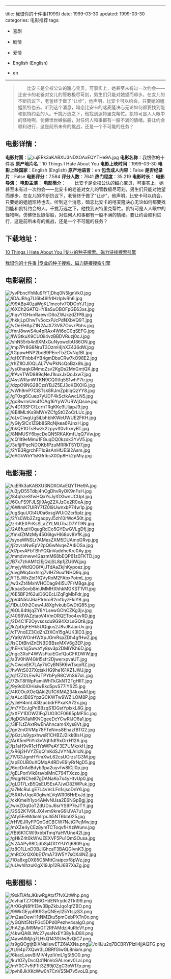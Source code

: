 
---
title: 我恨你的十件事(1999)
date: 1999-03-30
updated: 1999-03-30
categories: 电影推荐
tags:
- 喜剧
- 剧情
- 爱情

- English (English)
- en
---


> 　　比安卡是全校公认的甜心宝贝，可事实上，她甚至未有过一次约会——比安卡的老爸对女儿的管教极尽苛刻，男生们只能对她望而却步。在女儿的不断抗议下，老爸终于做了“让步”，他声明，比安卡可以约会，只要她的姐姐凯特也去。听到这个消息，暗恋比安卡的喀麦隆决心无论如何都要找到能和凯特约会的人。千挑万选之下，他找到派特里克帮忙。凯特可是人人眼中的怪物啊，仿佛愤世嫉俗般，对任何人和事都有一股不满的情绪。要让约会顺利进行，这是前所未有的挑战，还是一个不可能的任务？

## **电影详情**：

**电影封面**：<img src="https://image.tmdb.org/t/p/w200/ujERk3aKABXU3NDXOAxEQYTHe9A.jpg" alt="/ujERk3aKABXU3NDXOAxEQYTHe9A.jpg" title="/ujERk3aKABXU3NDXOAxEQYTHe9A.jpg">
**电影名称**：我恨你的十件事
**原产地片名**：10 Things I Hate About You
**电影上映时间**：1999-03-30
**电影上映国家**：English (English)
**原产地语言**：en
**包含成人内容**：False
**是否纪录片**：False
**电影评分**：7.584
**评分人数**：7641
**热门程度**：35.219
**电影时长**：
**电影导演**：
**电影主演**：
**电影简介**：　　比安卡是全校公认的甜心宝贝，可事实上，她甚至未有过一次约会——比安卡的老爸对女儿的管教极尽苛刻，男生们只能对她望而却步。在女儿的不断抗议下，老爸终于做了“让步”，他声明，比安卡可以约会，只要她的姐姐凯特也去。听到这个消息，暗恋比安卡的喀麦隆决心无论如何都要找到能和凯特约会的人。千挑万选之下，他找到派特里克帮忙。凯特可是人人眼中的怪物啊，仿佛愤世嫉俗般，对任何人和事都有一股不满的情绪。要让约会顺利进行，这是前所未有的挑战，还是一个不可能的任务？

## **下载地址**：
[10 Things I Hate About You |专业的种子搜索、磁力链接搜索引擎](https://movie.amd794.com:2083/?search=10%20Things%20I%20Hate%20About%20You&ordering=&mode=match_phrase&page_size=10&page=1)

[我恨你的十件事 |专业的种子搜索、磁力链接搜索引擎](https://movie.amd794.com:2083/?search=%E6%88%91%E6%81%A8%E4%BD%A0%E7%9A%84%E5%8D%81%E4%BB%B6%E4%BA%8B&ordering=&mode=match_phrase&page_size=10&page=1)
 

## **电影剧照**：
<img src="https://image.tmdb.org/t/p/original/yvPbncYhMu9FfTjDhq0N5lgnVkO.jpg" alt="/yvPbncYhMu9FfTjDhq0N5lgnVkO.jpg" title="/yvPbncYhMu9FfTjDhq0N5lgnVkO.jpg"><img src="https://image.tmdb.org/t/p/original/iDAJBhg7LI6b49lfrIHzlpIvRh6.jpg" alt="/iDAJBhg7LI6b49lfrIHzlpIvRh6.jpg" title="/iDAJBhg7LI6b49lfrIHzlpIvRh6.jpg"><img src="https://image.tmdb.org/t/p/original/99ABp40zaWgKL1meofv7ODOoYJ1.jpg" alt="/99ABp40zaWgKL1meofv7ODOoYJ1.jpg" title="/99ABp40zaWgKL1meofv7ODOoYJ1.jpg"><img src="https://image.tmdb.org/t/p/original/6XCh2GATQHY8aSuOBOFpGE63xs.jpg" alt="/6XCh2GATQHY8aSuOBOFpGE63xs.jpg" title="/6XCh2GATQHY8aSuOBOFpGE63xs.jpg"><img src="https://image.tmdb.org/t/p/original/hqvYI3HxnRaewrD6oZWJkzdZfPB.jpg" alt="/hqvYI3HxnRaewrD6oZWJkzdZfPB.jpg" title="/hqvYI3HxnRaewrD6oZWJkzdZfPB.jpg"><img src="https://image.tmdb.org/t/p/original/hkkjLpOhwTv5ocxPJcPdNXbVQ9T.jpg" alt="/hkkjLpOhwTv5ocxPJcPdNXbVQ9T.jpg" title="/hkkjLpOhwTv5ocxPJcPdNXbVQ9T.jpg"><img src="https://image.tmdb.org/t/p/original/vOeEHApZ1N2AJX73V87OovrPbhs.jpg" alt="/vOeEHApZ1N2AJX73V87OovrPbhs.jpg" title="/vOeEHApZ1N2AJX73V87OovrPbhs.jpg"><img src="https://image.tmdb.org/t/p/original/fnrJ8wwS4u4pRAx4Wi6oC0qSEFG.jpg" alt="/fnrJ8wwS4u4pRAx4Wi6oC0qSEFG.jpg" title="/fnrJ8wwS4u4pRAx4Wi6oC0qSEFG.jpg"><img src="https://image.tmdb.org/t/p/original/lWGtkuX9CUOii4vzBBDVRuzj0cJ.jpg" alt="/lWGtkuX9CUOii4vzBBDVRuzj0cJ.jpg" title="/lWGtkuX9CUOii4vzBBDVRuzj0cJ.jpg"><img src="https://image.tmdb.org/t/p/original/shN55rb4n9XMxGuNyowclbU86ON.jpg" alt="/shN55rb4n9XMxGuNyowclbU86ON.jpg" title="/shN55rb4n9XMxGuNyowclbU86ON.jpg"><img src="https://image.tmdb.org/t/p/original/mp7Pr8G8NruT3Ozml4jhXZ436dW.jpg" alt="/mp7Pr8G8NruT3Ozml4jhXZ436dW.jpg" title="/mp7Pr8G8NruT3Ozml4jhXZ436dW.jpg"><img src="https://image.tmdb.org/t/p/original/tGppwHNP2bcB9PEreTbZCvNgfBt.jpg" alt="/tGppwHNP2bcB9PEreTbZCvNgfBt.jpg" title="/tGppwHNP2bcB9PEreTbZCvNgfBt.jpg"><img src="https://image.tmdb.org/t/p/original/qHX1Fnbb4YB4gmDbsCRw7kO98E2.jpg" alt="/qHX1Fnbb4YB4gmDbsCRw7kO98E2.jpg" title="/qHX1Fnbb4YB4gmDbsCRw7kO98E2.jpg"><img src="https://image.tmdb.org/t/p/original/rhZ1lOJl0QLAL7VwPkNcQoBzx9b.jpg" alt="/rhZ1lOJl0QLAL7VwPkNcQoBzx9b.jpg" title="/rhZ1lOJl0QLAL7VwPkNcQoBzx9b.jpg"><img src="https://image.tmdb.org/t/p/original/ysOhaqkGMmqZsv2KgDs2MnGmtQX.jpg" alt="/ysOhaqkGMmqZsv2KgDs2MnGmtQX.jpg" title="/ysOhaqkGMmqZsv2KgDs2MnGmtQX.jpg"><img src="https://image.tmdb.org/t/p/original/lfAvvTWD989qNeJ1kuxJxQoJxw7.jpg" alt="/lfAvvTWD989qNeJ1kuxJxQoJxw7.jpg" title="/lfAvvTWD989qNeJ1kuxJxQoJxw7.jpg"><img src="https://image.tmdb.org/t/p/original/4ssWRanWTKN9CQ0tfq5S1whP7tr.jpg" alt="/4ssWRanWTKN9CQ0tfq5S1whP7tr.jpg" title="/4ssWRanWTKN9CQ0tfq5S1whP7tr.jpg"><img src="https://image.tmdb.org/t/p/original/dzpO9NG28CzsYBJZ5EJ3oKEKOIG.jpg" alt="/dzpO9NG28CzsYBJZ5EJ3oKEKOIG.jpg" title="/dzpO9NG28CzsYBJZ5EJ3oKEKOIG.jpg"><img src="https://image.tmdb.org/t/p/original/vWh9mP7CiSTsk8RJmZpbIqQzYY8.jpg" alt="/vWh9mP7CiSTsk8RJmZpbIqQzYY8.jpg" title="/vWh9mP7CiSTsk8RJmZpbIqQzYY8.jpg"><img src="https://image.tmdb.org/t/p/original/gT0xg6Cuep7yUDF4kSctkAwcLN5.jpg" alt="/gT0xg6Cuep7yUDF4kSctkAwcLN5.jpg" title="/gT0xg6Cuep7yUDF4kSctkAwcLN5.jpg"><img src="https://image.tmdb.org/t/p/original/gc8wrmUm4fOAg16YyW7URWjQsoe.jpg" alt="/gc8wrmUm4fOAg16YyW7URWjQsoe.jpg" title="/gc8wrmUm4fOAg16YyW7URWjQsoe.jpg"><img src="https://image.tmdb.org/t/p/original/v4D13SFCfLcrhTRqKKe9UljapJ9.jpg" alt="/v4D13SFCfLcrhTRqKKe9UljapJ9.jpg" title="/v4D13SFCfLcrhTRqKKe9UljapJ9.jpg"><img src="https://image.tmdb.org/t/p/original/8BIIMLtKs9MWVZCfgStOZoCrLUc.jpg" alt="/8BIIMLtKs9MWVZCfgStOZoCrLUc.jpg" title="/8BIIMLtKs9MWVZCfgStOZoCrLUc.jpg"><img src="https://image.tmdb.org/t/p/original/oLvClwgUg5iLbhbhKWeUWUE2FKH.jpg" alt="/oLvClwgUg5iLbhbhKWeUWUE2FKH.jpg" title="/oLvClwgUg5iLbhbhKWeUWUE2FKH.jpg"><img src="https://image.tmdb.org/t/p/original/yGIy5ICx1ZGb8SRqNjkea6PJnxH.jpg" alt="/yGIy5ICx1ZGb8SRqNjkea6PJnxH.jpg" title="/yGIy5ICx1ZGb8SRqNjkea6PJnxH.jpg"><img src="https://image.tmdb.org/t/p/original/bkQE1OTsBwzk2zpyvIf0vhxvyBT.jpg" alt="/bkQE1OTsBwzk2zpyvIf0vhxvyBT.jpg" title="/bkQE1OTsBwzk2zpyvIf0vhxvyBT.jpg"><img src="https://image.tmdb.org/t/p/original/8NMUSY6bycDeQN5RKAKmfUqQ7Vw.jpg" alt="/8NMUSY6bycDeQN5RKAKmfUqQ7Vw.jpg" title="/8NMUSY6bycDeQN5RKAKmfUqQ7Vw.jpg"><img src="https://image.tmdb.org/t/p/original/cQ1lt9eMmu1FGuqDQ0kzdk3YvV5.jpg" alt="/cQ1lt9eMmu1FGuqDQ0kzdk3YvV5.jpg" title="/cQ1lt9eMmu1FGuqDQ0kzdk3YvV5.jpg"><img src="https://image.tmdb.org/t/p/original/3ufjjfPqcNDOKb1PzuMRRkTSYD7.jpg" alt="/3ufjjfPqcNDOKb1PzuMRRkTSYD7.jpg" title="/3ufjjfPqcNDOKb1PzuMRRkTSYD7.jpg"><img src="https://image.tmdb.org/t/p/original/2YB3RgrchFF1q9sAnHfJESI2Asm.jpg" alt="/2YB3RgrchFF1q9sAnHfJESI2Asm.jpg" title="/2YB3RgrchFF1q9sAnHfJESI2Asm.jpg"><img src="https://image.tmdb.org/t/p/original/eAGkWbY1sKRrlbsX0Dp8Hk2pMiy.jpg" alt="/eAGkWbY1sKRrlbsX0Dp8Hk2pMiy.jpg" title="/eAGkWbY1sKRrlbsX0Dp8Hk2pMiy.jpg">

## **电影海报**：
<img src="https://image.tmdb.org/t/p/original/ujERk3aKABXU3NDXOAxEQYTHe9A.jpg" alt="/ujERk3aKABXU3NDXOAxEQYTHe9A.jpg" title="/ujERk3aKABXU3NDXOAxEQYTHe9A.jpg"><img src="https://image.tmdb.org/t/p/original/u3jyD55Tdbj4hCgDhvRyOK9nFsH.jpg" alt="/u3jyD55Tdbj4hCgDhvRyOK9nFsH.jpg" title="/u3jyD55Tdbj4hCgDhvRyOK9nFsH.jpg"><img src="https://image.tmdb.org/t/p/original/84qhzeSfwHQxYsJyIGXlwnUCUpI.jpg" alt="/84qhzeSfwHQxYsJyIGXlwnUCUpI.jpg" title="/84qhzeSfwHQxYsJyIGXlwnUCUpI.jpg"><img src="https://image.tmdb.org/t/p/original/6CuFS9FJLSjl9AgZ2XJzCe2R0eA.jpg" alt="/6CuFS9FJLSjl9AgZ2XJzCe2R0eA.jpg" title="/6CuFS9FJLSjl9AgZ2XJzCe2R0eA.jpg"><img src="https://image.tmdb.org/t/p/original/6WImK7UIRY7fZ0l9UwnxbP74w1p.jpg" alt="/6WImK7UIRY7fZ0l9UwnxbP74w1p.jpg" title="/6WImK7UIRY7fZ0l9UwnxbP74w1p.jpg"><img src="https://image.tmdb.org/t/p/original/ugSquUOt4U0a6xsgWUiOZcr5plz.jpg" alt="/ugSquUOt4U0a6xsgWUiOZcr5plz.jpg" title="/ugSquUOt4U0a6xsgWUiOZcr5plz.jpg"><img src="https://image.tmdb.org/t/p/original/2Ys0Wb2ZzgaqpyJ5zh10rWoA50t.jpg" alt="/2Ys0Wb2ZzgaqpyJ5zh10rWoA50t.jpg" title="/2Ys0Wb2ZzgaqpyJ5zh10rWoA50t.jpg"><img src="https://image.tmdb.org/t/p/original/zrhKEXPrKsSLaZYLMU7oJD7YT9N.jpg" alt="/zrhKEXPrKsSLaZYLMU7oJD7YT9N.jpg" title="/zrhKEXPrKsSLaZYLMU7oJD7YT9N.jpg"><img src="https://image.tmdb.org/t/p/original/2A6fuzHOqugRdCo5GYEwGVLgDfj.jpg" alt="/2A6fuzHOqugRdCo5GYEwGVLgDfj.jpg" title="/2A6fuzHOqugRdCo5GYEwGVLgDfj.jpg"><img src="https://image.tmdb.org/t/p/original/fmxIZtMzMy45G6IgvHI68ov8VfK.jpg" alt="/fmxIZtMzMy45G6IgvHI68ov8VfK.jpg" title="/fmxIZtMzMy45G6IgvHI68ov8VfK.jpg"><img src="https://image.tmdb.org/t/p/original/syoeWNSLr7AMesZXM5DUAmoDRvp.jpg" alt="/syoeWNSLr7AMesZXM5DUAmoDRvp.jpg" title="/syoeWNSLr7AMesZXM5DUAmoDRvp.jpg"><img src="https://image.tmdb.org/t/p/original/j2zvraNwEpV2pQ6wNvqeZA4iOSa.jpg" alt="/j2zvraNwEpV2pQ6wNvqeZA4iOSa.jpg" title="/j2zvraNwEpV2pQ6wNvqeZA4iOSa.jpg"><img src="https://image.tmdb.org/t/p/original/d7pxvAFbTBhYQQnVaddheKrc0Ay.jpg" alt="/d7pxvAFbTBhYQQnVaddheKrc0Ay.jpg" title="/d7pxvAFbTBhYQQnVaddheKrc0Ay.jpg"><img src="https://image.tmdb.org/t/p/original/mmdvnww42azmM68bEQP61z0FKTD.jpg" alt="/mmdvnww42azmM68bEQP61z0FKTD.jpg" title="/mmdvnww42azmM68bEQP61z0FKTD.jpg"><img src="https://image.tmdb.org/t/p/original/B7k7zhAM1t2EjQdjSL8p1jZU6W.jpg" alt="/B7k7zhAM1t2EjQdjSL8p1jZU6W.jpg" title="/B7k7zhAM1t2EjQdjSL8p1jZU6W.jpg"><img src="https://image.tmdb.org/t/p/original/myjyWdQOGfAjJTdAaZkjhKypoez.jpg" alt="/myjyWdQOGfAjJTdAaZkjhKypoez.jpg" title="/myjyWdQOGfAjJTdAaZkjhKypoez.jpg"><img src="https://image.tmdb.org/t/p/original/uvgIWq4xxhIrg7vIHZ9uufNHQ9q.jpg" alt="/uvgIWq4xxhIrg7vIHZ9uufNHQ9q.jpg" title="/uvgIWq4xxhIrg7vIHZ9uufNHQ9q.jpg"><img src="https://image.tmdb.org/t/p/original/fTEJWxZbt1fQVyRoM2FAbxPotmL.jpg" alt="/fTEJWxZbt1fQVyRoM2FAbxPotmL.jpg" title="/fTEJWxZbt1fQVyRoM2FAbxPotmL.jpg"><img src="https://image.tmdb.org/t/p/original/w3xZt4MxhVHCDag94I5U7FrMBga.jpg" alt="/w3xZt4MxhVHCDag94I5U7FrMBga.jpg" title="/w3xZt4MxhVHCDag94I5U7FrMBga.jpg"><img src="https://image.tmdb.org/t/p/original/kbaxSovb8mJMMHXhhkMGKST1Vfl.jpg" alt="/kbaxSovb8mJMMHXhhkMGKST1Vfl.jpg" title="/kbaxSovb8mJMMHXhhkMGKST1Vfl.jpg"><img src="https://image.tmdb.org/t/p/original/6E5BF2f62uiD6QEcLlZqFgMbFdr.jpg" alt="/6E5BF2f62uiD6QEcLlZqFgMbFdr.jpg" title="/6E5BF2f62uiD6QEcLlZqFgMbFdr.jpg"><img src="https://image.tmdb.org/t/p/original/pV4N5UJ6aF1rhroR2mfbyzFkiYB.jpg" alt="/pV4N5UJ6aF1rhroR2mfbyzFkiYB.jpg" title="/pV4N5UJ6aF1rhroR2mfbyzFkiYB.jpg"><img src="https://image.tmdb.org/t/p/original/1DuUXh2Cew4J8XgfvkubGwDtQ85.jpg" alt="/1DuUXh2Cew4J8XgfvkubGwDtQ85.jpg" title="/1DuUXh2Cew4J8XgfvkubGwDtQ85.jpg"><img src="https://image.tmdb.org/t/p/original/6OL64tkjqZY8YLsewGOhCZKg3jv.jpg" alt="/6OL64tkjqZY8YLsewGOhCZKg3jv.jpg" title="/6OL64tkjqZY8YLsewGOhCZKg3jv.jpg"><img src="https://image.tmdb.org/t/p/original/4098VAZztaoV4VmORQEToo4xvRD.jpg" alt="/4098VAZztaoV4VmORQEToo4xvRD.jpg" title="/4098VAZztaoV4VmORQEToo4xvRD.jpg"><img src="https://image.tmdb.org/t/p/original/2D4C1F2Oyvscsdu9G94XzLsGQt9.jpg" alt="/2D4C1F2Oyvscsdu9G94XzLsGQt9.jpg" title="/2D4C1F2Oyvscsdu9G94XzLsGQt9.jpg"><img src="https://image.tmdb.org/t/p/original/kZpDgFEHk5UQqjus2J8vJKJaoUv.jpg" alt="/kZpDgFEHk5UQqjus2J8vJKJaoUv.jpg" title="/kZpDgFEHk5UQqjus2J8vJKJaoUv.jpg"><img src="https://image.tmdb.org/t/p/original/cTVnoEZ3CdZnZtXCn15gAUK3ID3.jpg" alt="/cTVnoEZ3CdZnZtXCn15gAUK3ID3.jpg" title="/cTVnoEZ3CdZnZtXCn15gAUK3ID3.jpg"><img src="https://image.tmdb.org/t/p/original/Ya9zWOnHWXpJOmRspZDh4gfHwZ.jpg" alt="/Ya9zWOnHWXpJOmRspZDh4gfHwZ.jpg" title="/Ya9zWOnHWXpJOmRspZDh4gfHwZ.jpg"><img src="https://image.tmdb.org/t/p/original/lsCDtBiviZnENBDBBsxMXV6g3EP.jpg" alt="/lsCDtBiviZnENBDBBsxMXV6g3EP.jpg" title="/lsCDtBiviZnENBDBBsxMXV6g3EP.jpg"><img src="https://image.tmdb.org/t/p/original/hEHs1oj5wvaYy8sv3p2DMlYKh6D.jpg" alt="/hEHs1oj5wvaYy8sv3p2DMlYKh6D.jpg" title="/hEHs1oj5wvaYy8sv3p2DMlYKh6D.jpg"><img src="https://image.tmdb.org/t/p/original/ngc3XoF4WWsFtuiEGefQoCFKDWW.jpg" alt="/ngc3XoF4WWsFtuiEGefQoCFKDWW.jpg" title="/ngc3XoF4WWsFtuiEGefQoCFKDWW.jpg"><img src="https://image.tmdb.org/t/p/original/a3V0hW4Glrl5sfr2DjwerxpvaUT.jpg" alt="/a3V0hW4Glrl5sfr2DjwerxpvaUT.jpg" title="/a3V0hW4Glrl5sfr2DjwerxpvaUT.jpg"><img src="https://image.tmdb.org/t/p/original/vCwcxEK7LAy7kCyBN5K6wTsqoRZ.jpg" alt="/vCwcxEK7LAy7kCyBN5K6wTsqoRZ.jpg" title="/vCwcxEK7LAy7kCyBN5K6wTsqoRZ.jpg"><img src="https://image.tmdb.org/t/p/original/hvWtS037XqtskHG9he161KZ1JWJ.jpg" alt="/hvWtS037XqtskHG9he161KZ1JWJ.jpg" title="/hvWtS037XqtskHG9he161KZ1JWJ.jpg"><img src="https://image.tmdb.org/t/p/original/q1fZZ0LEwPJTPYbPyR8CVhS67oL.jpg" alt="/q1fZZ0LEwPJTPYbPyR8CVhS67oL.jpg" title="/q1fZZ0LEwPJTPYbPyR8CVhS67oL.jpg"><img src="https://image.tmdb.org/t/p/original/72kT8fWpFamlWhTkGkNT2TgHIIT.jpg" alt="/72kT8fWpFamlWhTkGkNT2TgHIIT.jpg" title="/72kT8fWpFamlWhTkGkNT2TgHIIT.jpg"><img src="https://image.tmdb.org/t/p/original/9y9d0IOHisiwBkd5pvS77iYS25.jpg" alt="/9y9d0IOHisiwBkd5pvS77iYS25.jpg" title="/9y9d0IOHisiwBkd5pvS77iYS25.jpg"><img src="https://image.tmdb.org/t/p/original/4K0OuXOeQAkl2U1CKMA234kxwAf.jpg" alt="/4K0OuXOeQAkl2U1CKMA234kxwAf.jpg" title="/4K0OuXOeQAkl2U1CKMA234kxwAf.jpg"><img src="https://image.tmdb.org/t/p/original/aALcilB6SYpzGCKWTw9WZiLOM8P.jpg" alt="/aALcilB6SYpzGCKWTw9WZiLOM8P.jpg" title="/aALcilB6SYpzGCKWTw9WZiLOM8P.jpg"><img src="https://image.tmdb.org/t/p/original/yjleH4nnL43IzucbdrFPxaKA72x.jpg" alt="/yjleH4nnL43IzucbdrFPxaKA72x.jpg" title="/yjleH4nnL43IzucbdrFPxaKA72x.jpg"><img src="https://image.tmdb.org/t/p/original/m7YEcJgPnBBzqS1DGstYplxkL8G.jpg" alt="/m7YEcJgPnBBzqS1DGstYplxkL8G.jpg" title="/m7YEcJgPnBBzqS1DGstYplxkL8G.jpg"><img src="https://image.tmdb.org/t/p/original/xXFY1DDWZIFqZUO3CF0665pMFSc.jpg" alt="/xXFY1DDWZIFqZUO3CF0665pMFSc.jpg" title="/xXFY1DDWZIFqZUO3CF0665pMFSc.jpg"><img src="https://image.tmdb.org/t/p/original/lgDGN1aMKNCgeeDcYCwRIJO6a1.jpg" alt="/lgDGN1aMKNCgeeDcYCwRIJO6a1.jpg" title="/lgDGN1aMKNCgeeDcYCwRIJO6a1.jpg"><img src="https://image.tmdb.org/t/p/original/3IF1LtZAxtRwEhAhncam4Xys8Vt.jpg" alt="/3IF1LtZAxtRwEhAhncam4Xys8Vt.jpg" title="/3IF1LtZAxtRwEhAhncam4Xys8Vt.jpg"><img src="https://image.tmdb.org/t/p/original/gn2mGIVMp78FTeNms8EhazfBTG2.jpg" alt="/gn2mGIVMp78FTeNms8EhazfBTG2.jpg" title="/gn2mGIVMp78FTeNms8EhazfBTG2.jpg"><img src="https://image.tmdb.org/t/p/original/pGzUs9ypxhwsR1CHBZJ2ikkBlsH.jpg" alt="/pGzUs9ypxhwsR1CHBZJ2ikkBlsH.jpg" title="/pGzUs9ypxhwsR1CHBZJ2ikkBlsH.jpg"><img src="https://image.tmdb.org/t/p/original/ArK5mPhYn3vVrjh1df9xGrrH12A.jpg" alt="/ArK5mPhYn3vVrjh1df9xGrrH12A.jpg" title="/ArK5mPhYn3vVrjh1df9xGrrH12A.jpg"><img src="https://image.tmdb.org/t/p/original/jz1aH9vR1cHYsWPeAY3E7UMkxkH.jpg" alt="/jz1aH9vR1cHYsWPeAY3E7UMkxkH.jpg" title="/jz1aH9vR1cHYsWPeAY3E7UMkxkH.jpg"><img src="https://image.tmdb.org/t/p/original/xR6j2HVYZEqQ1nKdSJVYNLAIIcN.jpg" alt="/xR6j2HVYZEqQ1nKdSJVYNLAIIcN.jpg" title="/xR6j2HVYZEqQ1nKdSJVYNLAIIcN.jpg"><img src="https://image.tmdb.org/t/p/original/1VG3JgmHYimXwL62csUCrzs1G3M.jpg" alt="/1VG3JgmHYimXwL62csUCrzs1G3M.jpg" title="/1VG3JgmHYimXwL62csUCrzs1G3M.jpg"><img src="https://image.tmdb.org/t/p/original/apE0UB0uXQMqA4RDvE9lyRrNgD5.jpg" alt="/apE0UB0uXQMqA4RDvE9lyRrNgD5.jpg" title="/apE0UB0uXQMqA4RDvE9lyRrNgD5.jpg"><img src="https://image.tmdb.org/t/p/original/6qcDrAdBdyb3pa2uyvfw8lCjI0p.jpg" alt="/6qcDrAdBdyb3pa2uyvfw8lCjI0p.jpg" title="/6qcDrAdBdyb3pa2uyvfw8lCjI0p.jpg"><img src="https://image.tmdb.org/t/p/original/gELPoriVIk8ravbIMnC794TXczo.jpg" alt="/gELPoriVIk8ravbIMnC794TXczo.jpg" title="/gELPoriVIk8ravbIMnC794TXczo.jpg"><img src="https://image.tmdb.org/t/p/original/9qgrNChe87gDANaKo7x4yHtvUp0.jpg" alt="/9qgrNChe87gDANaKo7x4yHtvUp0.jpg" title="/9qgrNChe87gDANaKo7x4yHtvUp0.jpg"><img src="https://image.tmdb.org/t/p/original/gLD17LxB5QsEU5EsA7JwD8ZWPuk.jpg" alt="/gLD17LxB5QsEU5EsA7JwD8ZWPuk.jpg" title="/gLD17LxB5QsEU5EsA7JwD8ZWPuk.jpg"><img src="https://image.tmdb.org/t/p/original/a7McRuLgE7L4vVcLFn1sjsoDnY6.jpg" alt="/a7McRuLgE7L4vVcLFn1sjsoDnY6.jpg" title="/a7McRuLgE7L4vVcLFn1sjsoDnY6.jpg"><img src="https://image.tmdb.org/t/p/original/5RA1vUqoX0gIwhLVqWR06HrExJd.jpg" alt="/5RA1vUqoX0gIwhLVqWR06HrExJd.jpg" title="/5RA1vUqoX0gIwhLVqWR06HrExJd.jpg"><img src="https://image.tmdb.org/t/p/original/ckKmeIh1yo4AMvNUsa2E6NGpBgj.jpg" alt="/ckKmeIh1yo4AMvNUsa2E6NGpBgj.jpg" title="/ckKmeIh1yo4AMvNUsa2E6NGpBgj.jpg"><img src="https://image.tmdb.org/t/p/original/wivZOqGoTZdUDoJ6srYS9P7eJTY.jpg" alt="/wivZOqGoTZdUDoJ6srYS9P7eJTY.jpg" title="/wivZOqGoTZdUDoJ6srYS9P7eJTY.jpg"><img src="https://image.tmdb.org/t/p/original/2SS2K1V9LJX4vm9kreG9IJVA7u1.jpg" alt="/2SS2K1V9LJX4vm9kreG9IJVA7u1.jpg" title="/2SS2K1V9LJX4vm9kreG9IJVA7u1.jpg"><img src="https://image.tmdb.org/t/p/original/Afy5EeMdiohIrprJIi5NT6bb025.jpg" alt="/Afy5EeMdiohIrprJIi5NT6bb025.jpg" title="/Afy5EeMdiohIrprJIi5NT6bb025.jpg"><img src="https://image.tmdb.org/t/p/original/rHVEJRyFPQoGdCBCW7NJtGPejMw.jpg" alt="/rHVEJRyFPQoGdCBCW7NJtGPejMw.jpg" title="/rHVEJRyFPQoGdCBCW7NJtGPejMw.jpg"><img src="https://image.tmdb.org/t/p/original/mXZe4yCEz8ymTCToqvfHXziWunv.jpg" alt="/mXZe4yCEz8ymTCToqvfHXziWunv.jpg" title="/mXZe4yCEz8ymTCToqvfHXziWunv.jpg"><img src="https://image.tmdb.org/t/p/original/fBt6K1CWl9xbbiTmqYaHVUne42I.jpg" alt="/fBt6K1CWl9xbbiTmqYaHVUne42I.jpg" title="/fBt6K1CWl9xbbiTmqYaHVUne42I.jpg"><img src="https://image.tmdb.org/t/p/original/gHkZ4t0kWVJEEXVF5Pu1QmSOusa.jpg" alt="/gHkZ4t0kWVJEEXVF5Pu1QmSOusa.jpg" title="/gHkZ4t0kWVJEEXVF5Pu1QmSOusa.jpg"><img src="https://image.tmdb.org/t/p/original/s2AAPy98DjdbSj4DGYPJYtj6809.jpg" alt="/s2AAPy98DjdbSj4DGYPJYtj6809.jpg" title="/s2AAPy98DjdbSj4DGYPJYtj6809.jpg"><img src="https://image.tmdb.org/t/p/original/z8O1LLnD0BJiGhcaT3BAQGIvnK3.jpg" alt="/z8O1LLnD0BJiGhcaT3BAQGIvnK3.jpg" title="/z8O1LLnD0BJiGhcaT3BAQGIvnK3.jpg"><img src="https://image.tmdb.org/t/p/original/mRCXrQX0bE17mA73W5Y7sOX4lNZ.jpg" alt="/mRCXrQX0bE17mA73W5Y7sOX4lNZ.jpg" title="/mRCXrQX0bE17mA73W5Y7sOX4lNZ.jpg"><img src="https://image.tmdb.org/t/p/original/1Oa8xgOX85O5MttCraipcxf8pWz.jpg" alt="/1Oa8xgOX85O5MttCraipcxf8pWz.jpg" title="/1Oa8xgOX85O5MttCraipcxf8pWz.jpg"><img src="https://image.tmdb.org/t/p/original/uUwhIhzuKlgX19Jp12RJ6B7XaZg.jpg" alt="/uUwhIhzuKlgX19Jp12RJ6B7XaZg.jpg" title="/uUwhIhzuKlgX19Jp12RJ6B7XaZg.jpg">

## **电影图标**：
<img src="https://image.tmdb.org/t/p/original/9xkTlAfsJKkwRgAtxf7fvXJtWhp.png" alt="/9xkTlAfsJKkwRgAtxf7fvXJtWhp.png" title="/9xkTlAfsJKkwRgAtxf7fvXJtWhp.png"><img src="https://image.tmdb.org/t/p/original/cvhaiTZ7ON6OHdENfrydc2Tkt99.png" alt="/cvhaiTZ7ON6OHdENfrydc2Tkt99.png" title="/cvhaiTZ7ON6OHdENfrydc2Tkt99.png"><img src="https://image.tmdb.org/t/p/original/tr0GqN8fh13w3BpZkbJqo1qfZBO.png" alt="/tr0GqN8fh13w3BpZkbJqo1qfZBO.png" title="/tr0GqN8fh13w3BpZkbJqo1qfZBO.png"><img src="https://image.tmdb.org/t/p/original/9WkGEypRK9GyQNEejl25YtsjzS3.png" alt="/9WkGEypRK9GyQNEejl25YtsjzS3.png" title="/9WkGEypRK9GyQNEejl25YtsjzS3.png"><img src="https://image.tmdb.org/t/p/original/m2aaOewH1tNMZku5pmCebPXTn0x.png" alt="/m2aaOewH1tNMZku5pmCebPXTn0x.png" title="/m2aaOewH1tNMZku5pmCebPXTn0x.png"><img src="https://image.tmdb.org/t/p/original/yGQNt5NzFGc5DPd0Pezhv4saIgO.png" alt="/yGQNt5NzFGc5DPd0Pezhv4saIgO.png" title="/yGQNt5NzFGc5DPd0Pezhv4saIgO.png"><img src="https://image.tmdb.org/t/p/original/hAZgiJM9MyGT2RFAMdzj4uRlcVf.png" alt="/hAZgiJM9MyGT2RFAMdzj4uRlcVf.png" title="/hAZgiJM9MyGT2RFAMdzj4uRlcVf.png"><img src="https://image.tmdb.org/t/p/original/4kwQA8LWc27ysaNxEY38y1uD8ll.png" alt="/4kwQA8LWc27ysaNxEY38y1uD8ll.png" title="/4kwQA8LWc27ysaNxEY38y1uD8ll.png"><img src="https://image.tmdb.org/t/p/original/4awAIMjjlg7LHkQ1430UwBvQiC7.png" alt="/4awAIMjjlg7LHkQ1430UwBvQiC7.png" title="/4awAIMjjlg7LHkQ1430UwBvQiC7.png"><img src="https://image.tmdb.org/t/p/original/s9gQOgtjtBiXNalIswETZ6iAXNa.png" alt="/s9gQOgtjtBiXNalIswETZ6iAXNa.png" title="/s9gQOgtjtBiXNalIswETZ6iAXNa.png"><img src="https://image.tmdb.org/t/p/original/oIlIJu2q7BCBRYPlzli4jjAI2FG.png" alt="/oIlIJu2q7BCBRYPlzli4jjAI2FG.png" title="/oIlIJu2q7BCBRYPlzli4jjAI2FG.png"><img src="https://image.tmdb.org/t/p/original/tL9i4p7XQwr3LOBRfGiwGL8nixm.png" alt="/tL9i4p7XQwr3LOBRfGiwGL8nixm.png" title="/tL9i4p7XQwr3LOBRfGiwGL8nixm.png"><img src="https://image.tmdb.org/t/p/original/6kacLuevBiMIV4yziVmL1gSt5O0.png" alt="/6kacLuevBiMIV4yziVmL1gSt5O0.png" title="/6kacLuevBiMIV4yziVmL1gSt5O0.png"><img src="https://image.tmdb.org/t/p/original/ku1OZyDvcQ41NnVoSALroev0Lal.png" alt="/ku1OZyDvcQ41NnVoSALroev0Lal.png" title="/ku1OZyDvcQ41NnVoSALroev0Lal.png"><img src="https://image.tmdb.org/t/p/original/mY0C7v5tF1It3Z69j0ZgC3bW17p.png" alt="/mY0C7v5tF1It3Z69j0ZgC3bW17p.png" title="/mY0C7v5tF1It3Z69j0ZgC3bW17p.png"><img src="https://image.tmdb.org/t/p/original/pvh8JkXKcWw0h7CnVS5M7v5voLB.png" alt="/pvh8JkXKcWw0h7CnVS5M7v5voLB.png" title="/pvh8JkXKcWw0h7CnVS5M7v5voLB.png">
